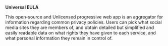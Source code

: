 **Universal EULA**

This open-source and Unlicensed progressive web app is an aggregator for information regarding common privacy policies. Users can pick what social media sites they are members of, and obtain detailed but simplified and easily readable data on what rights they have given to each service, and what personal information they remain in control of.